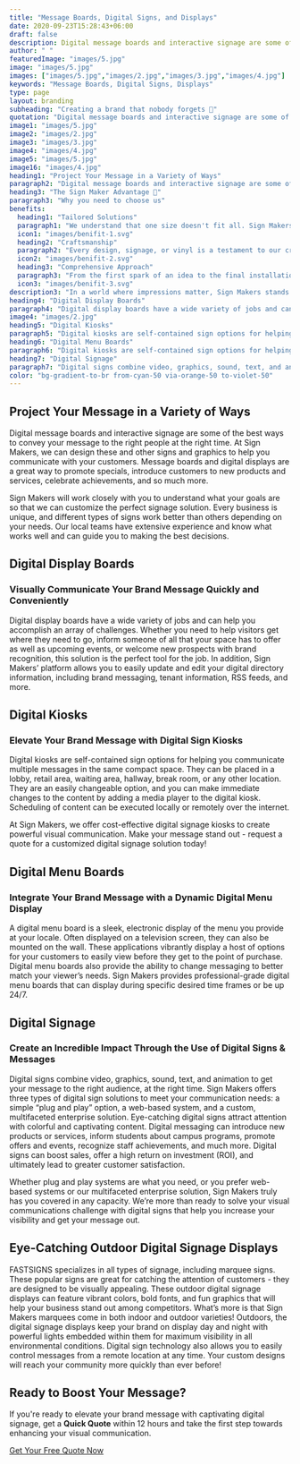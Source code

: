 ```yaml
---
title: "Message Boards, Digital Signs, and Displays"
date: 2020-09-23T15:28:43+06:00
draft: false
description: Digital message boards and interactive signage are some of the best ways to convey your message to the right people at the right time. At Sign Makers, we can design these and other signs and graphics to help you communicate with your customers. Message boards and digital displays are a great way to promote specials, introduce customers to new products and services, celebrate achievements, and so much more.
author: " "
featuredImage: "images/5.jpg"
image: "images/5.jpg"
images: ["images/5.jpg","images/2.jpg","images/3.jpg","images/4.jpg"]
keywords: "Message Boards, Digital Signs, Displays"
type: page
layout: branding
subheading: "Creating a brand that nobody forgets 💅"
quotation: "Digital message boards and interactive signage are some of the best ways to convey your message to the right people at the right time."
image1: "images/5.jpg"
image2: "images/2.jpg"
image3: "images/3.jpg"
image4: "images/4.jpg"
image5: "images/5.jpg"
image16: "images/4.jpg"
heading1: "Project Your Message in a Variety of Ways"
paragraph2: "Digital message boards and interactive signage are some of the best ways to convey your message to the right people at the right time. At Sign Makers, we can design these and other signs and graphics to help you communicate with your customers. Message boards and digital displays are a great way to promote specials, introduce customers to new products and services, celebrate achievements, and so much more."
heading3: "The Sign Maker Advantage 💪"
paragraph3: "Why you need to choose us"
benefits:
  heading1: "Tailored Solutions"
  paragraph1: "We understand that one size doesn't fit all. Sign Makers tailors branding solutions to align with your unique identity, ensuring a bespoke representation."
  icon1: "images/benifit-1.svg"
  heading2: "Craftsmanship"
  paragraph2: "Every design, signage, or vinyl is a testament to our craftsmanship. We take pride in delivering not just products, but works of art that speak volumes about your brand."
  icon2: "images/benifit-2.svg"
  heading3: "Comprehensive Approach"
  paragraph3: "From the first spark of an idea to the final installation, Sign Makers adopts a comprehensive approach. We cover every aspect of branding to create a harmonious and impactful brand presence."
  icon3: "images/benifit-3.svg"
description3: "In a world where impressions matter, Sign Makers stands as your dedicated ally, shaping a brand identity that resonates with your audience. Let us be the brushstrokes that paint your business narrative across the canvas of consumer consciousness."
heading4: "Digital Display Boards"
paragraph4: "Digital display boards have a wide variety of jobs and can help you accomplish an array of challenges. Whether you need to help visitors get where they need to go, inform someone of all that your space has to offer as well as upcoming events, or welcome new prospects with brand recognition, this solution is the perfect tool for the job. In addition, Sign Makers’ platform allows you to easily update and edit your digital directory information, including brand messaging, tenant information, RSS feeds, and more."
image4: "images/2.jpg"
heading5: "Digital Kiosks"
paragraph5: "Digital kiosks are self-contained sign options for helping you communicate multiple messages in the same compact space. They can be placed in a lobby, retail area, waiting area, hallway, break room, or any other location. They are an easily changeable option, and you can make immediate changes to the content by adding a media player to the digital kiosk. Scheduling of content can be executed locally or remotely over the internet."
heading6: "Digital Menu Boards"
paragraph6: "Digital kiosks are self-contained sign options for helping you communicate multiple messages in the same compact space. They can be placed in a lobby, retail area, waiting area, hallway, break room, or any other location. They are an easily changeable option, and you can make immediate changes to the content by adding a media player to the digital kiosk. Scheduling of content can be executed locally or remotely over the internet. At Sign Makers, we offer cost-effective digital signage kiosks to create powerful visual communication. Make your message stand out - request a quote for a customized digital signage solution today!"
heading7: "Digital Signage"
paragraph7: "Digital signs combine video, graphics, sound, text, and animation to get your message to the right audience, at the right time. Sign Makers offers three types of digital sign solutions to meet your communication needs: a simple “plug and play” option, a web-based system, and a custom, multifaceted enterprise solution. Eye-catching digital signs attract attention with colorful and captivating content. Digital messaging can introduce new products or services, inform students about campus programs, promote offers and events, recognize staff achievements, and much more. Digital signs can boost sales, offer a high return on investment (ROI), and ultimately lead to greater customer satisfaction. Whether plug and play systems are what you need, or you prefer web-based systems or our multifaceted enterprise solution, Sign Makers truly has you covered in any capacity. We’re more than ready to solve your visual communications challenge with digital signs that help you increase your visibility and get your message out."
color: "bg-gradient-to-br from-cyan-50 via-orange-50 to-violet-50"
---
```


## Project Your Message in a Variety of Ways

Digital message boards and interactive signage are some of the best ways to convey your message to the right people at the right time. At Sign Makers, we can design these and other signs and graphics to help you communicate with your customers. Message boards and digital displays are a great way to promote specials, introduce customers to new products and services, celebrate achievements, and so much more.

Sign Makers will work closely with you to understand what your goals are so that we can customize the perfect signage solution. Every business is unique, and different types of signs work better than others depending on your needs. Our local teams have extensive experience and know what works well and can guide you to making the best decisions.

## Digital Display Boards
### Visually Communicate Your Brand Message Quickly and Conveniently

Digital display boards have a wide variety of jobs and can help you accomplish an array of challenges. Whether you need to help visitors get where they need to go, inform someone of all that your space has to offer as well as upcoming events, or welcome new prospects with brand recognition, this solution is the perfect tool for the job. In addition, Sign Makers’ platform allows you to easily update and edit your digital directory information, including brand messaging, tenant information, RSS feeds, and more.

## Digital Kiosks
### Elevate Your Brand Message with Digital Sign Kiosks

Digital kiosks are self-contained sign options for helping you communicate multiple messages in the same compact space. They can be placed in a lobby, retail area, waiting area, hallway, break room, or any other location. They are an easily changeable option, and you can make immediate changes to the content by adding a media player to the digital kiosk. Scheduling of content can be executed locally or remotely over the internet.

At Sign Makers, we offer cost-effective digital signage kiosks to create powerful visual communication. Make your message stand out - request a quote for a customized digital signage solution today!

## Digital Menu Boards
### Integrate Your Brand Message with a Dynamic Digital Menu Display

A digital menu board is a sleek, electronic display of the menu you provide at your locale. Often displayed on a television screen, they can also be mounted on the wall. These applications vibrantly display a host of options for your customers to easily view before they get to the point of purchase. Digital menu boards also provide the ability to change messaging to better match your viewer’s needs. Sign Makers provides professional-grade digital menu boards that can display during specific desired time frames or be up 24/7.

## Digital Signage
### Create an Incredible Impact Through the Use of Digital Signs & Messages

Digital signs combine video, graphics, sound, text, and animation to get your message to the right audience, at the right time. Sign Makers offers three types of digital sign solutions to meet your communication needs: a simple “plug and play” option, a web-based system, and a custom, multifaceted enterprise solution. Eye-catching digital signs attract attention with colorful and captivating content. Digital messaging can introduce new products or services, inform students about campus programs, promote offers and events, recognize staff achievements, and much more. Digital signs can boost sales, offer a high return on investment (ROI), and ultimately lead to greater customer satisfaction.

Whether plug and play systems are what you need, or you prefer web-based systems or our multifaceted enterprise solution, Sign Makers truly has you covered in any capacity. We’re more than ready to solve your visual communications challenge with digital signs that help you increase your visibility and get your message out.

## Eye-Catching Outdoor Digital Signage Displays
FASTSIGNS specializes in all types of signage, including marquee signs. These popular signs are great for catching the attention of customers - they are designed to be visually appealing. These outdoor digital signage displays can feature vibrant colors, bold fonts, and fun graphics that will help your business stand out among competitors. What’s more is that Sign Makers marquees come in both indoor and outdoor varieties! Outdoors, the digital signage displays keep your brand on display day and night with powerful lights embedded within them for maximum visibility in all environmental conditions. Digital sign technology also allows you to easily control messages from a remote location at any time. Your custom designs will reach your community more quickly than ever before!

## Ready to Boost Your Message?

If you're ready to elevate your brand message with captivating digital signage, get a **Quick Quote** within 12 hours and take the first step towards enhancing your visual communication.

[Get Your Free Quote Now](/book-consultation/)

